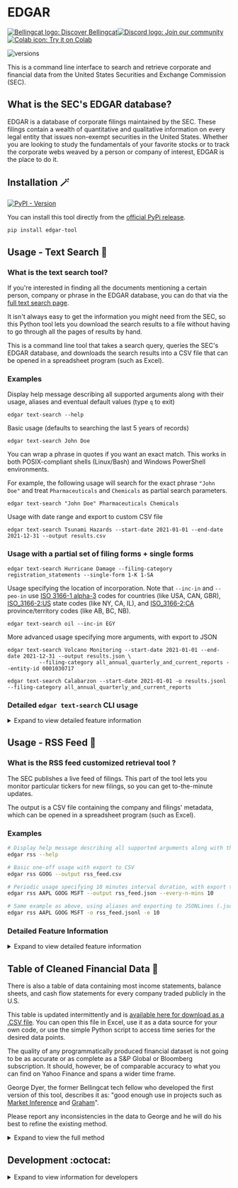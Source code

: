 # EDGAR

<a href="https://www.bellingcat.com"><img alt="Bellingcat logo: Discover Bellingcat" src="https://img.shields.io/badge/Discover%20Bellingcat-%20?style=for-the-badge&logo=data%3Aimage%2Fpng%3Bbase64%2CiVBORw0KGgoAAAANSUhEUgAAAA4AAAAYCAYAAADKx8xXAAABhGlDQ1BJQ0MgcHJvZmlsZQAAKJF9kT1Iw0AcxV9TS0UqDnZQEcxQneyiIo6likWwUNoKrTqYXPoFTRqSFBdHwbXg4Mdi1cHFWVcHV0EQ%2FABxdnBSdJES%2F5cUWsR4cNyPd%2Fced%2B8AoVllqtkTA1TNMtKJuJjLr4rBVwQwhhBEDEvM1JOZxSw8x9c9fHy9i%2FIs73N%2Fjn6lYDLAJxLHmG5YxBvEs5uWznmfOMzKkkJ8Tjxp0AWJH7kuu%2FzGueSwwDPDRjY9TxwmFktdLHcxKxsq8QxxRFE1yhdyLiuctzir1Tpr35O%2FMFTQVjJcpzmKBJaQRIo6klFHBVVYiNKqkWIiTftxD%2F%2BI40%2BRSyZXBYwcC6hBheT4wf%2Fgd7dmcXrKTQrFgcCLbX%2BMA8FdoNWw7e9j226dAP5n4Err%2BGtNYO6T9EZHixwBA9vAxXVHk%2FeAyx1g6EmXDMmR%2FDSFYhF4P6NvygODt0Dfmttbex%2BnD0CWulq%2BAQ4OgYkSZa97vLu3u7d%2Fz7T7%2BwHEU3LHAa%2FQ6gAAAAZiS0dEAAAAAAAA%2BUO7fwAAAAlwSFlzAAAuIwAALiMBeKU%2FdgAAAAd0SU1FB%2BgFHwwiMH4odB4AAAAZdEVYdENvbW1lbnQAQ3JlYXRlZCB3aXRoIEdJTVBXgQ4XAAAA50lEQVQ4y82SvWpCQRCFz25ERSJiCNqlUiS1b5AuEEiZIq1NOsGXCKms0wXSp9T6dskDiFikyiPc%2FrMZyf3FXSGQ0%2BzuzPl2ZoeVKgQ0gQ2wBVpVHlcDkjM5V%2FJ5nag6sJ%2FZX%2Bh%2FC7gEhqeAFKf7p1M9aB3b5oN1OomB7g1axUBPBr3GQHODHmOgqUF3MZAzKI2d4LWBV4H%2BMXDuJd1a7Cew1k7SwksaHC4LqNaw7aeX9GWHXkC1G1sTAS17Y3Kk2lnp4wNLiz0DrgLq8qt2MfmSSabAO%2FBBXp26dtrADPjOmN%2BAUdG7B3cE61l5hOZiAAAAAElFTkSuQmCC&logoColor=%23fff&color=%23000"></a><!--
--><a href="https://discord.gg/bellingcat"><img alt="Discord logo: Join our community" src="https://img.shields.io/badge/Join%20our%20community-%20?style=for-the-badge&logo=discord&logoColor=%23fff&color=%235865F2"></a><!--
--><a href="https://colab.research.google.com/github/bellingcat/EDGAR/blob/main/notebook/Bellingcat_EDGAR_Tool.ipynb"><img alt="Colab icon: Try it on Colab" src="https://img.shields.io/badge/Try%20it%20on%20Colab-%20?style=for-the-badge&logo=googlecolab&logoColor=fff&logoSize=auto&color=e8710a">
</a>

![versions](https://img.shields.io/pypi/pyversions/edgar-tool.svg)

This is a command line interface to search and retrieve corporate and financial data from the United States Securities and Exchange Commission (SEC).

## What is the SEC's EDGAR database?

EDGAR is a database of corporate filings maintained by the SEC.
These filings contain a wealth of quantitative and qualitative information on every legal entity that issues non-exempt securities in the United States.
Whether you are looking to study the fundamentals of your favorite stocks or to track the corporate webs weaved by a person or company of interest, EDGAR is the place to do it.

## Installation 🪄

[![PyPI - Version](https://img.shields.io/pypi/v/edgar-tool)
](https://pypi.org/project/edgar-tool/)

You can install this tool directly from the [official PyPi release](https://pypi.org/project/edgar-tool/).

```bash
pip install edgar-tool
```

## Usage - Text Search 🔎

### What is the text search tool?

If you're interested in finding all the documents mentioning a certain person, company or phrase in the EDGAR database, you can do that via the [full text search page](https://www.sec.gov/edgar/search/#).

It isn't always easy to get the information you might need from the SEC, so this Python tool lets you download the search results to a file without having to go through all the pages of results by hand.

This is a command line tool that takes a search query, queries the SEC's EDGAR database, and downloads the search results into a CSV file that can be opened in a spreadsheet program (such as Excel).

### Examples

Display help message describing all supported arguments along with their usage, aliases and eventual default values (type `q` to exit)

```shell
edgar text-search --help
```

Basic usage (defaults to searching the last 5 years of records)

```shell
edgar text-search John Doe
```

You can wrap a phrase in quotes if you want an exact match.
This works in both POSIX-compliant shells (Linux/Bash) and Windows PowerShell environments.

For example, the following usage will search for the exact phrase `"John Doe"` and treat `Pharmaceuticals` and
`Chemicals` as partial search parameters.

```shell
edgar text-search "John Doe" Pharmaceuticals Chemicals
```

Usage with date range and export to custom CSV file

```shell
edgar text-search Tsunami Hazards --start-date 2021-01-01 --end-date 2021-12-31 --output results.csv
```

### Usage with a partial set of filing forms + single forms

```
edgar text-search Hurricane Damage --filing-category registration_statements --single-form 1-K 1-SA
```

Usage specifying the location of incorporation. Note that `--inc-in` and `--peo-in` use [ISO 3166-1 alpha-3](https://en.wikipedia.org/wiki/ISO_3166-1_alpha-3) codes for countries (like USA, CAN, GBR), [ISO_3166-2:US](https://en.wikipedia.org/wiki/ISO_3166-2:US) state codes (like NY, CA, IL), and [ISO_3166-2:CA](https://en.wikipedia.org/wiki/ISO_3166-2:CA) province/territory codes (like AB, BC, NB).

```shell
edgar text-search oil --inc-in EGY
```

More advanced usage specifying more arguments, with export to JSON

```shell
edgar text-search Volcano Monitoring --start-date 2021-01-01 --end-date 2021-12-31 --output results.json \
          --filing-category all_annual_quarterly_and_current_reports --entity-id 0001030717

edgar text-search Calabarzon --start-date 2021-01-01 -o results.jsonl --filing-category all_annual_quarterly_and_current_reports
```

### Detailed `edgar text-search` CLI usage

<details>
<summary>Expand to view detailed feature information</summary>

**Usage**:

```console
$ edgar text-search [OPTIONS] TEXT...
```

**Arguments**:

* `TEXT...`: Search filings for a word or a list of words. A filing must contain all the words to return. To search for an exact phrase, use double quotes, like "fiduciary product".  [required]

**Options**:

* `-o, --output TEXT`: Name of the output file to save results to. Accepts .csv, .json, and .jsonl extensions.  [default: edgar_search_results_20250315_200420.csv]
* `--date-range [all|10y|5y|1y|30d]`: Date range of the search. Use 'all' to search all records since 2001.  [default: 5y]
* `--start-date [%Y-%m-%d]`: Start date of the search in YYYY-MM-DD format (i.e. 2024-07-28). 
* `--end-date [%Y-%m-%d]`: End date of the search in YYYY-MM-DD format (i.e. 2024-07-28)  [default: 2025-03-15]
* `--entity-id TEXT`: Company name, ticker, CIK number or individual's name.
* `--filing-category [all|custom|all_except_section_16|all_annual_quarterly_and_current_reports|all_section_16|beneficial_ownership_reports|exempt_offerings|registration_statements|filing_review_correspondence|sec_orders_and_notices|proxy_materials|tender_offers_and_going_private_tx|trust_indentures]`: Form group to search for. Use 'custom' or do not set if using --single-form/-sf.
* `-sf, --single-form [1-A POS|1-A-W|1-A|1-E AD|1-K|1-SA|1-U|1-Z-W|1-Z|1|10-12B|10-12G|10-D|10-K|10-KT|10-Q|10-QT|11-K|13F-HR|13F-NT|13FCONP|144|15-12B|15-12G|15-15D|15F-12B|15F-12G|15F-15D|18-12B|18-K|19B-4E|2-A|20-F|20FR12B|20FR12G|24F-2NT|25-NSE|25|253G1|253G2|253G4|3|305B2|4|40-17F1|40-17F2|40-17G|40-202A|40-203A|40-206A|40-24B2|40-33|40-6B|40-8B25|40-APP|40-F|40-OIP|40FR12B|424A|424B1|424B2|424B3|424B4|424B5|424B7|424B8|424H|425|485APOS|485BPOS|485BXT|486APOS|486BPOS|486BXT|487|497|497AD|497H2|497J|497K|497VPI|497VPU|5|6-K|6B NTC|6B ORDR|8-A12B|8-A12G|8-K|8-K12B|8-K12G3|8-M|8F-2 NTC|8F-2 ORDR|ABS-15G|ABS-EE|ADV-E|ADV-H-C|ADV-H-T|ADV-NR|ANNLRPT|APP NTC|APP ORDR|APP WD|APP WDG|ARS|ATS-N-C|ATS-N|ATS-N/UA|AW WD|AW|C-AR-W|C-AR|C-TR-W|C-TR|C-U-W|C-U|C-W|C|CB|CERT|CERTARCA|CERTBATS|CERTCBO|CERTNAS|CERTNYS|CERTPAC|CFPORTAL|CORRESP|CT ORDER|D|DEF 14A|DEF 14C|DEFA14A|DEFA14C|DEFC14A|DEFM14A|DEFM14C|DEFN14A|DEFR14A|DEFR14C|DEL AM|DFAN14A|DFRN14A|DOS|DOSLTR|DRS|DRSLTR|DSTRBRPT|EFFECT|F-1|F-10|F-10EF|F-10POS|F-1MEF|F-3|F-3ASR|F-3D|F-4|F-4MEF|F-6 POS|F-6|F-6EF|F-7 POS|F-7|F-8|F-80|F-80POS|F-9 POS|F-9|F-N|F-X|FOCUSN|FWP|G-FIN|IRANNOTICE|MA-A|MA-I|MA-W|MA|MSD|MSDW|N-1|N-14 8C|N-14|N-14MEF|N-18F1|N-1A|N-2 POSASR|N-2|N-23C-2|N-23C3A|N-23C3B|N-2ASR|N-2MEF|N-30B-2|N-30D|N-4|N-5|N-54A|N-54C|N-6|N-6F|N-8A|N-8B-2|N-8F NTC|N-8F ORDR|N-8F|N-CEN|N-CR|N-CSR|N-CSRS|N-MFP|N-MFP1|N-MFP2|N-PX|N-Q|N-VP|N-VPFS|NO ACT|NPORT-EX|NPORT-NP|NPORT-P|NRSRO-CE|NRSRO-UPD|NSAR-A|NSAR-AT|NSAR-B|NSAR-BT|NSAR-U|NT 10-D|NT 10-K|NT 10-Q|NT 11-K|NT 20-F|NT N-CEN|NT N-MFP|NT N-MFP1|NT N-MFP2|NT NPORT-P|NT-NCEN|NT-NCSR|NT-NSAR|NTN 10D|NTN 10K|NTN 10Q|OIP NTC|OIP ORDR|POS 8C|POS AM|POS AMI|POS EX|POS462B|POS462C|POSASR|PRE 14A|PRE 14C|PREC14A|PREM14A|PREM14C|PREN14A|PRER14A|PRER14C|PRRN14A|PX14A6G|PX14A6N|QRTLYRPT|QUALIF|REG-NR|REVOKED|RW WD|RW|S-1|S-11|S-11MEF|S-1MEF|S-20|S-3|S-3ASR|S-3D|S-3DPOS|S-3MEF|S-4 POS|S-4|S-4EF|S-4MEF|S-6|S-8 POS|S-8|S-B|SBSE-A|SBSE-BD|SBSE-C|SBSE-W|SBSE|SC 13D|SC 13E3|SC 13G|SC 14D9|SC 14F1|SC 14N|SC TO-C|SC TO-I|SC TO-T|SC14D1F|SC14D9C|SC14D9F|SD|SE|SEC ACTION|SEC STAFF ACTION|SEC STAFF LETTER|SF-3|SL|STOP ORDER|SUPPL|T-3|TA-1|TA-2|TA-W|TACO|UNDER|UPLOAD|X-17A-5]`: List of single forms to search for (e.g. `-sf 10-K -sf "PRE 14A")
* `-peoi, --principal-executive-offices-in [AL|AK|AZ|AR|CA|CO|CT|DE|DC|FL|GA|HI|ID|IL|IN|IA|KS|KY|LA|ME|MD|MA|MI|MN|MS|MO|MT|NE|NV|NH|NJ|NM|NY|NC|ND|OH|OK|OR|PA|RI|SC|SD|TN|TX|UT|VT|VA|WA|WV|WI|WY|AB|BC|CAN|MB|NB|NL|NS|ON|PE|QC|SK|YT|AFG|ALA|ALB|DZA|ASM|AND|AGO|AIA|ATA|ATG|ARG|ARM|ABW|AUS|AUT|AZE|BHS|BHR|BGD|BRB|BLR|BEL|BLZ|BEN|BMU|BTN|BOL|BIH|BWA|BVT|BRA|IOT|BRN|BGR|BFA|BDI|KHM|CMR|CPV|CYM|CAF|TCD|CHL|CHN|CXR|CCK|COL|COM|COG|COD|COK|CRI|CIV|HRV|CUB|CYP|CZE|DNK|DJI|DMA|DOM|ECU|EGY|SLV|GNQ|ERI|EST|ETH|FLK|FRO|FJI|FIN|FRA|GUF|PYF|ATF|GAB|GMB|GEO|DEU|GHA|GIB|GRC|GRL|GRD|GLP|GUM|GTM|GGY|GIN|GNB|GUY|HTI|HMD|VAT|HND|HKG|HUN|ISL|IND|IDN|IRN|IRQ|IRL|IMN|ISR|ITA|JAM|JPN|JEY|JOR|KAZ|KEN|KIR|PRK|KOR|KWT|KGZ|LAO|LVA|LBN|LSO|LBR|LBY|LIE|LTU|LUX|MAC|MKD|MDG|MWI|MYS|MDV|MLI|MLT|MHL|MTQ|MRT|MUS|MYT|MEX|FSM|MDA|MCO|MNG|MNE|MSR|MAR|MOZ|MMR|NAM|NRU|NPL|NLD|ANT|NCL|NZL|NIC|NER|NGA|NIU|NFK|MNP|NOR|OMN|PAK|PLW|PSE|PAN|PNG|PRY|PER|PHL|PCN|POL|PRT|PRI|QAT|REU|ROU|RUS|RWA|BLM|SHN|KNA|LCA|MAF|SPM|VCT|WSM|SMR|STP|SAU|SEN|SRB|SYC|SLE|SGP|SVK|SVN|SLB|SOM|ZAF|SGS|ESP|LKA|SDN|SUR|SJM|SWZ|SWE|CHE|SYR|TWN|TJK|THA|TLS|TGO|TKL|TON|TTO|TUN|TUR|TKM|TCA|TUV|UGA|UKR|ARE|GBR|UMI|URY|UZB|VUT|VEN|VNM|VGB|VIR|WLF|ESH|YEM|ZMB|ZWE|XX]`: Search for the primary location associated with a filing. The principal executive office is where the company's top management operates and conducts key business decisions. The location could be a US state or territory, a Canadian province, or a country.
* `-ii, --incorporated-in [AL|AK|AZ|AR|CA|CO|CT|DE|DC|FL|GA|HI|ID|IL|IN|IA|KS|KY|LA|ME|MD|MA|MI|MN|MS|MO|MT|NE|NV|NH|NJ|NM|NY|NC|ND|OH|OK|OR|PA|RI|SC|SD|TN|TX|UT|VT|VA|WA|WV|WI|WY|AB|BC|CAN|MB|NB|NL|NS|ON|PE|QC|SK|YT|AFG|ALA|ALB|DZA|ASM|AND|AGO|AIA|ATA|ATG|ARG|ARM|ABW|AUS|AUT|AZE|BHS|BHR|BGD|BRB|BLR|BEL|BLZ|BEN|BMU|BTN|BOL|BIH|BWA|BVT|BRA|IOT|BRN|BGR|BFA|BDI|KHM|CMR|CPV|CYM|CAF|TCD|CHL|CHN|CXR|CCK|COL|COM|COG|COD|COK|CRI|CIV|HRV|CUB|CYP|CZE|DNK|DJI|DMA|DOM|ECU|EGY|SLV|GNQ|ERI|EST|ETH|FLK|FRO|FJI|FIN|FRA|GUF|PYF|ATF|GAB|GMB|GEO|DEU|GHA|GIB|GRC|GRL|GRD|GLP|GUM|GTM|GGY|GIN|GNB|GUY|HTI|HMD|VAT|HND|HKG|HUN|ISL|IND|IDN|IRN|IRQ|IRL|IMN|ISR|ITA|JAM|JPN|JEY|JOR|KAZ|KEN|KIR|PRK|KOR|KWT|KGZ|LAO|LVA|LBN|LSO|LBR|LBY|LIE|LTU|LUX|MAC|MKD|MDG|MWI|MYS|MDV|MLI|MLT|MHL|MTQ|MRT|MUS|MYT|MEX|FSM|MDA|MCO|MNG|MNE|MSR|MAR|MOZ|MMR|NAM|NRU|NPL|NLD|ANT|NCL|NZL|NIC|NER|NGA|NIU|NFK|MNP|NOR|OMN|PAK|PLW|PSE|PAN|PNG|PRY|PER|PHL|PCN|POL|PRT|PRI|QAT|REU|ROU|RUS|RWA|BLM|SHN|KNA|LCA|MAF|SPM|VCT|WSM|SMR|STP|SAU|SEN|SRB|SYC|SLE|SGP|SVK|SVN|SLB|SOM|ZAF|SGS|ESP|LKA|SDN|SUR|SJM|SWZ|SWE|CHE|SYR|TWN|TJK|THA|TLS|TGO|TKL|TON|TTO|TUN|TUR|TKM|TCA|TUV|UGA|UKR|ARE|GBR|UMI|URY|UZB|VUT|VEN|VNM|VGB|VIR|WLF|ESH|YEM|ZMB|ZWE|XX]`: Search for the primary location associated with a filing. Incorporated in refers to the location where the company was legally formed and registered as a corporation. The location could be a US state or territory, a Canadian province, or a country.
* `--help`: Show this message and exit.



</details>

## Usage - RSS Feed 📰

### What is the RSS feed customized retrieval tool ?

The SEC publishes a live feed of filings. This part of the tool lets you monitor particular tickers for new filings, so you can get to-the-minute updates.

The output is a CSV file containing the company and filings' metadata, which can be opened in a spreadsheet program (such as Excel).

### Examples

```bash
# Display help message describing all supported arguments along with their usage
edgar rss --help

# Basic one-off usage with export to CSV
edgar rss GOOG --output rss_feed.csv

# Periodic usage specifying 10 minutes interval duration, with export to JSON
edgar rss AAPL GOOG MSFT --output rss_feed.json --every-n-mins 10

# Same example as above, using aliases and exporting to JSONLines (.jsonl)
edgar rss AAPL GOOG MSFT -o rss_feed.jsonl -e 10
```

### Detailed Feature Information

<details>
<summary>Expand to view detailed feature information</summary>

#### Companies CIK to Ticker mapping

Since the RSS feed uses CIKs instead of tickers, the tool includes a mapping of CIKs to tickers, which is used to filter the feed by ticker.
This mapping is obtained from the [SEC website](https://www.sec.gov/files/company_tickers.json) and is updated on user request.

#### Periodic retrieval

The RSS feed data returns the last 200 filings and is updated every 10 minutes (which doesn't mean all tickers are updated every 10 minutes).
The tool can fetch the feed either once on-demand or at regular intervals.

</details>

## Table of Cleaned Financial Data 🏦

There is also a table of data containing most income statements, balance sheets, and cash flow statements for every company traded publicly in the U.S.

This table is updated intermittently and is [available here for download as a .CSV file](https://edgar.marketinference.com/). You can open this file in Excel, use it as a data source for your own code, or use the simple Python script to access time series for the desired data points.

The quality of any programmatically produced financial dataset is not going to be as accurate or as complete as a S&P Global or Bloomberg subscription. It should, however, be of comparable accuracy to what you can find on Yahoo Finance and spans a wider time frame.

George Dyer, the former Bellingcat tech fellow who developed the first version of this tool, describes it as: "good enough use in projects such as [Market Inference](https://www.marketinference.com/) and [Graham](https://graham.marketinference.com/info)".

Please report any inconsistencies in the data to George and he will do his best to refine the existing method.

<details>
<summary>Expand to view the full method</summary>

The current table is created by the following method:

  - Monthly bulk download of all company facts data from EDGAR (this is the data set accessed by the official APIs)
  - Scraping of all calculation sheets related to each filing associated with a publicly traded company
  - Create a dictionary matching the most commonly used GAAP tags with a plain English term
  - For a given company, for each year:
    - Determine what GAAP tags are listed under each cashflow / income / balance sheet headings (or whatever alternative terms the company happens to use) in the calculation sheet
    - For each tag:
      - Obtain all the data associated with the tag in the company's bulk download folder for the desired year, and the preceding one
      - Determine whether the data is duration or point in time
      - Identify quarterly and yearly values based on the time data associated with each data point
      - Recalculate all quarterly values if the reported ones are cumulative
      - Calculate Q4 value
      - Create cleaned and sorted time series
      - Isolate the value for the considered year (or calculate trailing twelve month value based on preceding four quarters for this year if the company hasn't reported yet)
    - For some particularly problematic data points such as debts I use addition between related data points to ensure consistency (this is why the debt amounts are not always perfectly accurate, but almost always in the ballpark)
    - Match the GAAP tags with their plain English term
    - Keep a database of orphan tags, and add them into the dictionary, manually

</details>

## Development :octocat:

<details>
<summary>Expand to view information for developers</summary>

This section describes how to install the project to run it from source, for example if you want to build new features.

### Developing locally

```bash
# Clone the repository
git clone https://github.com/bellingcat/EDGAR.git

# Change directory to the project folder
cd EDGAR
```

This project uses [Poetry](https://python-poetry.org/docs) for dependency management and packaging.

```bash
# Install Poetry if you haven't already
pip install poetry

# Install dependencies
poetry install

# Set up pre-commit hooks to keep your code formatted
poetry run pre-commit install
```

Check out [Important commands](#important-commands) below for next steps.

### Developing using a GitHub Codespace

This project uses a custom Development Container supported by GitHub Codespaces. Creating a new Codespace automatically takes care of installing all supported Python interpreters, the Poetry package manager, Python dependencies, and pre-commit hooks for you.

To create a new Codespace:
1. Click on the `<> Code` dropdown on the GitHub UI.
2. Click the `+` icon to create a new Codespace.

The Codespace will open for you automatically.

![GitHub UI screenshot showing the buttons to click to create a new Codespace](<docs/create_codespace.png>)

Check out [Important commands](#important-commands) below for next steps.

### Important commands

```bash
# Run the tool
poetry run edgar-tool --help

# Run unit tests using your Poetry environment's Python interpreter
poetry run pytest

# Run unit tests with tox
poetry run tox -- run-parallel
```

You can skip having to write `poetry run` before each command by activating Poetry's virtual environment with `poetry shell`. Once activated the following code is equivalent to the above:

```bash
# Spawn shell within Poetry's virtual environment
poetry shell

# Run the tool
edgar-tool --help

# Run unit tests using your Poetry environment's Python interpreter
pytest

# Run unit tests with tox
tox run-parallel
```

This is an actual example copy/pasted from a terminal:

```console
@edgar-dev ➜ /workspaces/EDGAR (main) $ pytest
bash: pytest: command not found

@edgar-dev ➜ /workspaces/EDGAR (main) $ poetry shell
Spawning shell within /home/vscode/.cache/pypoetry/virtualenvs/edgar-tool-vrvn8V2D-py3.12
(edgar-tool-py3.12) @edgar-dev ➜ /workspaces/EDGAR (main) $ pytest
================= test session starts ==================
platform linux -- Python 3.12.4, pytest-8.3.1, pluggy-1.5.0
rootdir: /workspaces/EDGAR
configfile: pyproject.toml
collected 1 item

tests/test_cli.py .                              [100%]

================== 1 passed in 0.20s ===================
(edgar-tool-py3.12) @edgar-dev ➜ /workspaces/EDGAR (main) $
```

</details>
